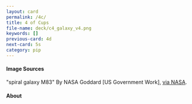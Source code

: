 ```yaml
---
layout: card
permalink: /4c/
title: 4 of Cups
file-name: deck/c4_galaxy_v4.png
keywords: []
previous-card: 4d
next-card: 5s
category: pip
---
```


#### Image Sources
"spiral galaxy M83" By NASA Goddard [US Government Work], [via NASA](https://images.nasa.gov/details-GSFC_20171208_Archive_e001262.html).

#### About
